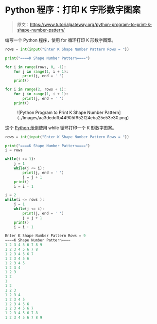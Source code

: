 # Python 程序：打印 K 字形数字图案

> 原文：<https://www.tutorialgateway.org/python-program-to-print-k-shape-number-pattern/>

编写一个 Python 程序，使用 for 循环打印 K 形数字图案。

```py
rows = int(input("Enter K Shape Number Pattern Rows = "))

print("====K Shape Number Pattern====")

for i in range(rows, 0, -1):
    for j in range(1, i + 1):
        print(j, end = ' ')
    print()

for i in range(2, rows + 1):
    for j in range(1, i + 1):
        print(j, end = ' ')
    print()
```

<figure class="wp-block-image size-large">![Python Program to Print K Shape Number Pattern](../Images/aa3deddfb44905f952f24eba25e53e30.png)</figure>

这个 [Python 示例](https://www.tutorialgateway.org/python-programming-examples/)使用 while 循环打印一个 K 形数字图案。

```py
rows = int(input("Enter K Shape Number Pattern Rows = "))

print("====K Shape Number Pattern====")
i = rows

while(i >= 1):
    j = 1
    while(j <= i):
        print(j, end = ' ')
        j = j + 1
    print()
    i = i - 1

i = 2
while(i <= rows ):
    j = 1
    while(j <= i):
        print(j, end = ' ')
        j = j + 1
    print()
    i = i + 1
```

```py
Enter K Shape Number Pattern Rows = 9
====K Shape Number Pattern====
1 2 3 4 5 6 7 8 9 
1 2 3 4 5 6 7 8 
1 2 3 4 5 6 7 
1 2 3 4 5 6 
1 2 3 4 5 
1 2 3 4 
1 2 3 
1 2 
1 
1 2 
1 2 3 
1 2 3 4 
1 2 3 4 5 
1 2 3 4 5 6 
1 2 3 4 5 6 7 
1 2 3 4 5 6 7 8 
1 2 3 4 5 6 7 8 9 
```